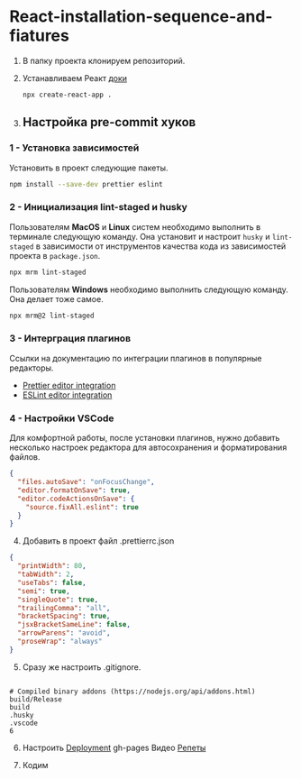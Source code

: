 # React-installation-sequence-and-fiatures

1. В папку проекта клонируем репозиторий.
2. Устанавливаем Реакт [доки](https://create-react-app.dev/docs/getting-started/#creating-an-app)
    <pre><code>npx create-react-app .</code></pre>
    
3. ## Настройка pre-commit хуков

### 1 - Установка зависимостей

Установить в проект следующие пакеты.

```bash
npm install --save-dev prettier eslint
```

### 2 - Инициализация lint-staged и husky

Пользователям **MacOS** и **Linux** систем необходимо выполнить в терминале следующую команду. Она установит и настроит `husky` и
`lint-staged` в зависимости от инструментов качества кода из зависимостей
проекта в `package.json`.

```bash
npx mrm lint-staged
```

Пользователям **Windows** необходимо выполнить следующую команду. Она делает тоже самое.

```bash
npx mrm@2 lint-staged
```

### 3 - Интерграция плагинов

Ссылки на документацию по интеграции плагинов в популярные редакторы.

- [Prettier editor integration](https://prettier.io/docs/en/editors.html)
- [ESLint editor integration](https://eslint.org/docs/user-guide/integrations)

### 4 - Настройки VSCode

Для комфортной работы, после установки плагинов, нужно добавить несколько
настроек редактора для автосохранения и форматирования файлов.

```json
{
  "files.autoSave": "onFocusChange",
  "editor.formatOnSave": true,
  "editor.codeActionsOnSave": {
    "source.fixAll.eslint": true
  }
}
```
4. Добавить в проект файл .prettierrc.json

```json
{
  "printWidth": 80,
  "tabWidth": 2,
  "useTabs": false,
  "semi": true,
  "singleQuote": true,
  "trailingComma": "all",
  "bracketSpacing": true,
  "jsxBracketSameLine": false,
  "arrowParens": "avoid",
  "proseWrap": "always"
}
```
5. Сразу же настроить .gitignore. 
<pre><code>
# Compiled binary addons (https://nodejs.org/api/addons.html)
build/Release
build
.husky
.vscode
6
</pre></code>

6. Настроить [Deployment](https://create-react-app.dev/docs/deployment#github-pages) gh-pages
Видео [Репеты](https://drive.google.com/file/d/1EOewQyS7V9SHsUbbycwgTNqB59jwhFnG/view)

7. Кодим
